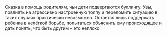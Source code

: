 <!--2025-03-02 00:14:40-->
Сказка в помощь родителям, чьи дети подвергаются буллингу. Увы, повлиять на агрессивно настроенную толпу и переломить ситуацию в таких случаях практически невозможно. Остается лишь поддержать ребенка в нелёгкой борьбе, попытаться объяснить ему происходящее и дать понять, что быть другим – это неплохо.